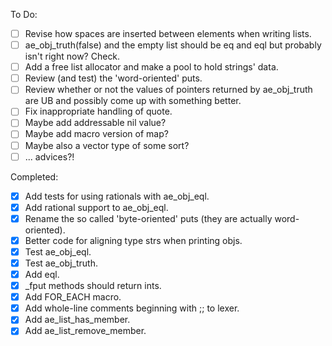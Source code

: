 To Do:
- [ ] Revise how spaces are inserted between elements when writing lists.
- [ ] ae_obj_truth(false) and the empty list should be eq and eql but probably isn't right now? Check.
- [ ] Add a free list allocator and make a pool to hold strings' data.
- [ ] Review (and test) the 'word-oriented' puts.
- [ ] Review whether or not the values of pointers returned by ae_obj_truth are UB and possibly come up with something better.
- [ ] Fix inappropriate handling of quote.
- [ ] Maybe add addressable nil value?
- [ ] Maybe add macro version of map?
- [ ] Maybe also a vector type of some sort?
- [ ] ... advices?!

Completed:
- [x] Add tests for using rationals with ae_obj_eql.
- [x] Add rational support to ae_obj_eql.
- [x] Rename the so called 'byte-oriented' puts (they are actually word-oriented).
- [x] Better code for aligning type strs when printing objs.
- [x] Test ae_obj_eql.
- [x] Test ae_obj_truth.
- [x] Add eql.
- [x] _fput methods should return ints.
- [x] Add FOR_EACH macro.
- [x] Add whole-line comments beginning with ;; to lexer.
- [x] Add ae_list_has_member.
- [x] Add ae_list_remove_member.
